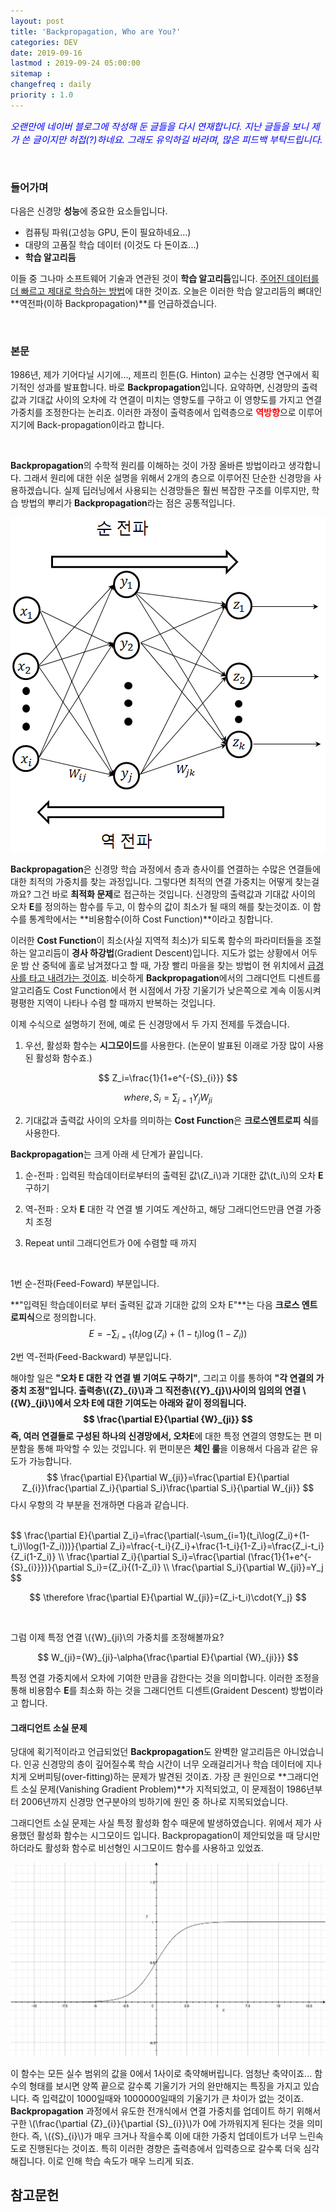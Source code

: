 ```yaml
---
layout: post
title: 'Backpropagation, Who are You?'
categories: DEV
date: 2019-09-16
lastmod : 2019-09-24 05:00:00
sitemap :
changefreq : daily
priority : 1.0
---
```




<span style="font-size:11pt;color:blue">*오랜만에 네이버 블로그에 작성해 둔 글들을 다시 연재합니다. 지난 글들을 보니 제가 쓴 글이지만 허접(?)하네요. 그래도 유익하길 바라며, 많은 피드백 부탁드립니다.*</span>

<br>

### 들어가며

 다음은 신경망 **성능**에 중요한 요소들입니다. 

* 컴퓨팅 파워(고성능 GPU, 돈이 필요하네요...)
* 대량의 고품질 학습 데이터 (이것도 다 돈이죠...)
* **학습 알고리듬**

 이들 중 그나마 소프트웨어 기술과 연관된 것이 **학습 알고리듬**입니다. <u>주어진 데이터를 더 빠르고 제대로 학습하는 방법</u>에 대한 것이죠. 오늘은 이러한 학습 알고리듬의 뼈대인 **역전파(이하 Backpropagation)**를 언급하겠습니다. 

<br>

### 본문

  1986년, 제가 기어다닐 시기에..., 제프리 힌튼(G. Hinton) 교수는 신경망 연구에서 획기적인 성과를 발표합니다. 바로 **Backpropagation**입니다. 요약하면, 신경망의 출력값과 기대값 사이의 오차에 각 연결이 미치는 영향도를 구하고 이 영향도를 가지고 연결 가중치를 조정한다는 논리죠. 이러한 과정이 출력층에서 입력층으로  <span style="color:red">**역방향**</span>으로 이루어지기에 Back-propagation이라고 합니다. 

<br>

 **Backpropagation**의 수학적 원리를 이해하는 것이 가장 올바른 방법이라고 생각합니다. 그래서 원리에 대한 쉬운 설명을 위해서 2개의 층으로 이루어진 단순한 신경망을 사용하겠습니다. 실제 딥러닝에서 사용되는 신경망들은 훨씬 복잡한 구조를 이루지만, 학습 방법의 뿌리가 **Backpropagation**라는 점은 공통적입니다. 

<center><img src="/assets/img/backpropagation1.png"></center>

 **Backpropagation**은 신경망 학습 과정에서 층과 층사이를 연결하는 수많은 연결들에 대한 최적의 가중치를 찾는 과정입니다. 그렇다면 최적의 연결 가중치는 어떻게 찾는걸까요? 그건 바로 **최적화 문제**로 접근하는 것입니다. 신경망의 출력값과 기대값 사이의 오차 **E**를 정의하는 함수를 두고, 이 함수의 값이 최소가 될 때의 해를 찾는것이죠. 이 함수를 통계학에서는 **비용함수(이하 Cost Function)**이라고 칭합니다. 



이러한 **Cost Function**이 최소(사실 지역적 최소)가 되도록 함수의 파라미터들을 조절하는 알고리듬이 **경사 하강법**(Gradient Descent)입니다. 지도가 없는 상황에서 어두운 밤 산 중턱에 홀로 남겨졌다고 할 때, 가장 빨리 마을을 찾는 방법이 현 위치에서 <u>급경사를 타고 내려가는 것이죠</u>. 비슷하게 **Backpropagation**에서의 그래디언트 디센트를 알고리즘도 Cost Function에서 현 시점에서 가장 기울기가 낮은쪽으로 계속 이동시켜 평평한 지역이 나타나 수렴 할 때까지 반복하는 것입니다.   



 이제 수식으로 설명하기 전에, 예로 든 신경망에서 두 가지 전제를 두겠습니다. 



1. 우선, 활성화 함수는 **시그모이드**를 사용한다. (논문이 발표된 이래로 가장 많이 사용된 활성화 함수죠.)


$$
Z_i=\frac{1}{1+e^{-{S}_{i}}}
$$

$$
where, S_i = \sum_{j=1}{Y_j}{W_{ji}}
$$



2. 기대값과 출력값 사이의 오차를 의미하는 **Cost Function**은 **크로스엔트로피 식**를 사용한다.

   

**Backpropagation**는 크게 아래 세 단계가 끝입니다.  

1. 순-전파 : 입력된 학습데이터로부터의 출력된 값\\(Z\_i\\)과 기대한 값\\(t\_i\\)의 오차 **E** 구하기

2. 역-전파 : 오차 **E** 대한 각 연결 별 기여도 계산하고, 해당 그래디언드만큼 연결 가중치 조정

3. Repeat until 그래디언트가 0에 수렴할 때 까지

   <br>

1번 순-전파(Feed-Foward) 부분입니다.

**"입력된 학습데이터로 부터 출력된 값과 기대한 값의 오차 E"**는 다음 **크로스 엔트로피식**으로 정의합니다. 
$$
E = -\sum_{i=1}(t_i\log(Z_i)+(1-t_i)\log(1-Z_i))
$$

2번 역-전파(Feed-Backward) 부분입니다.

해야할 일은 **"오차 E 대한 각 연결 별 기여도 구하기"**, 그리고 이를 통하여 **"각 연결의 가중치 조정"**입니다. 출력층\\({Z}\_{i}\\)과 그 직전층\\({Y}\_{j}\\)사이의 임의의 연결 \\({W}\_{ji}\\)에서 오차 **E**에 대한 기여도는 아래와 같이 정의됩니다. 
$$
\frac{\partial E}{\partial {W}_{ji}}
$$
즉, 여러 연결들로 구성된 하나의 신경망에서, 오차**E**에 대한 특정 연결의 영향도는 편 미분함을 통해 파악할 수 있는 것입니다. 위 편미분은 **체인 룰**을 이용해서 다음과 같은 유도가 가능합니다. 
$$
\frac{\partial E}{\partial W_{ji}}=\frac{\partial E}{\partial Z_{i}}\frac{\partial Z_i}{\partial S_i}\frac{\partial S_i}{\partial W_{ji}}
$$
다시 우항의 각 부분을 전개하면 다음과 같습니다. 

<br>
$$
\frac{\partial E}{\partial Z_i}=\frac{\partial(-\sum_{i=1}(t_i\log(Z_i)+(1-t_i)\log(1-Z_i)))}{\partial Z_i}=\frac{-t_i}{Z_i}+\frac{1-t_i}{1-Z_i}=\frac{Z_i-t_i}{Z_i(1-Z_i)}
\\
\frac{\partial Z_i}{\partial S_i}=\frac{\partial (\frac{1}{1+e^{-{S}_{i}}})}{\partial S_i}={Z_i}{(1-Z_i)}
\\
\frac{\partial S_i}{\partial W_{ji}}=Y_j
$$

$$
\therefore \frac{\partial E}{\partial W_{ji}}=(Z_i-t_i)\cdot{Y_j}
$$

<br>

그럼 이제 특정 연결 \\({W}\_{ji}\\의 가중치를 조정해볼까요?


$$
W_{ji}={W}_{ji}-\alpha{\frac{\partial E}{\partial {W}_{ji}}}
$$




 특정 연결 가중치에서 오차에 기여한 만큼을 감한다는 것을 의미합니다. 이러한 조정을 통해 비용함수 **E**를 최소화 하는 것을 그래디언트 디센트(Graident Descent) 방법이라고 합니다. 

#### 그래디언트 소실 문제

 당대에 획기적이라고 언급되었던 **Backpropagation**도 완벽한 알고리듬은 아니었습니다. 인공 신경망의 층이 깊어질수록 학습 시간이 너무 오래걸리거나 학습 데이터에 지나치게 오버피팅(over-fitting)하는 문제가 발견된 것이죠. 가장 큰 원인으로 **그래디언트 소실 문제(Vanishing Gradient Problem)**가 지적되었고, 이 문제점이 1986년부터 2006년까지 신경망 연구분야의 빙하기에 원인 중 하나로 지목되었습니다. 



그래디언트 소실 문제는 사실 특정 활성화 함수 때문에 발생하였습니다. 위에서 제가 사용했던 활성화 함수는 시그모이드 입니다. Backpropagation이 제안되었을 때 당시만 하더라도 활성화 함수로 비선형인 시그모이드 함수를 사용하고 있었죠.  



![시그모이드](/assets/img/sigmoid.jpg)



이 함수는 모든 실수 범위의 값을 0에서 1사이로 축약해버립니다. 엄청난 축약이죠... 함수의 형태를 보시면 양쪽 끝으로 갈수록 기울기가 거의 완만해지는 특징을 가지고 있습니다. 즉 입력값이 1000일때와 1000000일때의 기울기가 큰 차이가 없는 것이죠. **Backpropagation** 과정에서 유도한 전개식에서 연결 가중치를 업데이트 하기 위해서 구한 \\(\frac{\partial {Z}\_{i}}{\partial {S}\_{i}}\\\)가 0에 가까워지게 된다는 것을 의미한다. 즉, \\({S}\_{i}\\)가 매우 크거나 작을수록 이에 대한 가중치 업데이트가 너무 느린속도로 진행된다는 것이죠. 특히 이러한 경향은 출력층에서 입력층으로 갈수록 더욱 심각해집니다. 이로 인해 학습 속도가 매우 느리게 되죠. 

 



## 참고문헌

[1]:http://jaejunyoo.blogspot.com/2017/01/backpropagation.html